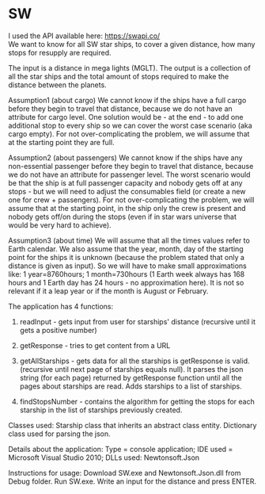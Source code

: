 # SW

I used the API available here: https://swapi.co/  
We want to know for all SW star ships, to cover a given distance, how many stops for resupply are required.

The input is a distance in mega lights (MGLT).
The output is a collection of all the star ships and the total amount of stops required to make the distance between the planets.

Assumption1 (about cargo)
We cannot know if the ships have a full cargo before they begin to travel that distance, because we do not have an attribute for cargo level. 
One solution would be - at the end - to add one additional stop to every ship so we can cover the worst case scenario (aka cargo empty).
For not over-complicating the problem, we will assume that at the starting point they are full.

Assumption2 (about passengers)
We cannot know if the ships have any non-essential passenger before they begin to travel that distance, because we do not have an attribute for passenger level.
The worst scenario would be that the ship is at full passenger capacity and nobody gets off at any stops - but we will need to adjust the consumables field (or create a new one for crew + passengers).
For not over-complicating the problem, we will assume that at the starting point, in the ship only the crew is present and nobody gets off/on during the stops (even if in star wars universe that would be very hard to achieve).

Assumption3 (about time) 
We will assume that all the times values refer to Earth calendar.
We also assume that the year, month, day of the starting point for the ships it is unknown (because the problem stated that only a distance is given as input). 
So we will have to make small approximations like: 1 year=8760hours; 1 month=730hours (1 Earth week always has 168 hours and 1 Earth day has 24 hours - no approximation here). It is not so relevant if it a leap year or if the month is August or February.

The application has 4 functions:

1. readInput - gets input from user for starships' distance (recursive until it gets a positive number)

2. getResponse - tries to get content from a URL

3. getAllStarships - gets data for all the starships is getResponse is valid. (recursive until next page of starships equals null). It parses the json string (for each page) returned by getResponse function until all the pages about starships are read. Adds starships to a list of starships.

4. findStopsNumber - contains the algorithm for getting the stops for each starship in the list of starships previously created.


Classes used: Starship class that inherits an abstract class entity. Dictionary class used for parsing the json.

Details about the application: Type = console application; IDE used = Microsoft Visual Studio 2010; DLLs used: Newtonsoft.Json

Instructions for usage: Download SW.exe and Newtonsoft.Json.dll from Debug folder. Run SW.exe. Write an input for the distance and press ENTER.

